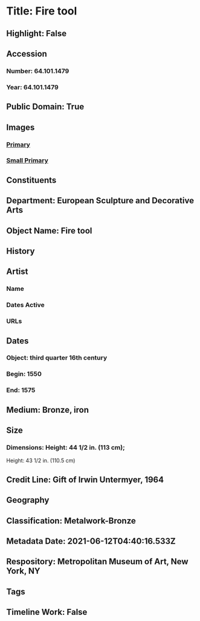 # Title: Fire tool
## Highlight: False
## Accession
### Number: 64.101.1479
### Year: 64.101.1479
## Public Domain: True
## Images
### [Primary](https://images.metmuseum.org/CRDImages/es/original/201516.jpg)
### [Small Primary](https://images.metmuseum.org/CRDImages/es/web-large/201516.jpg)
## Constituents
## Department: European Sculpture and Decorative Arts
## Object Name: Fire tool
## History
## Artist
### Name
### Dates Active
### URLs
## Dates
### Object: third quarter 16th century
### Begin: 1550
### End: 1575
## Medium: Bronze, iron
## Size
### Dimensions: Height: 44 1/2 in. (113 cm);
Height: 43 1/2 in. (110.5 cm)
## Credit Line: Gift of Irwin Untermyer, 1964
## Geography
## Classification: Metalwork-Bronze
## Metadata Date: 2021-06-12T04:40:16.533Z
## Respository: Metropolitan Museum of Art, New York, NY
## Tags
## Timeline Work: False